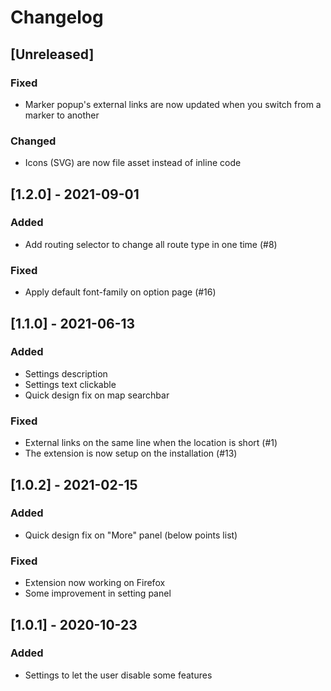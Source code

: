 # Changelog

## [Unreleased]
### Fixed
- Marker popup's external links are now updated when you switch from a marker to another
### Changed
- Icons (SVG) are now file asset instead of inline code

## [1.2.0] - 2021-09-01
### Added
- Add routing selector to change all route type in one time (#8)
### Fixed
- Apply default font-family on option page (#16)
## [1.1.0] - 2021-06-13
### Added
- Settings description
- Settings text clickable
- Quick design fix on map searchbar
### Fixed
- External links on the same line when the location is short (#1)
- The extension is now setup on the installation (#13)

## [1.0.2] - 2021-02-15
### Added
- Quick design fix on "More" panel (below points list)
### Fixed
- Extension now working on Firefox
- Some improvement in setting panel

## [1.0.1] - 2020-10-23
### Added
- Settings to let the user disable some features
